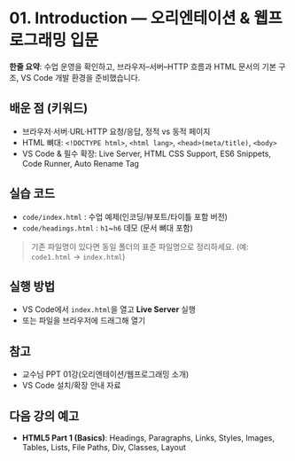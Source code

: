 # 01. Introduction — 오리엔테이션 & 웹프로그래밍 입문

**한줄 요약**: 수업 운영을 확인하고, 브라우저–서버–HTTP 흐름과 HTML 문서의 기본 구조, VS Code 개발 환경을 준비했습니다.

## 배운 점 (키워드)
- 브라우저·서버·URL·HTTP 요청/응답, 정적 vs 동적 페이지
- HTML 뼈대: `<!DOCTYPE html>`, `<html lang>`, `<head>(meta/title)`, `<body>`
- VS Code & 필수 확장: Live Server, HTML CSS Support, ES6 Snippets, Code Runner, Auto Rename Tag

## 실습 코드
- `code/index.html` : 수업 예제(인코딩/뷰포트/타이틀 포함 버전)
- `code/headings.html` : `h1`~`h6` 데모 (문서 뼈대 포함)

> 기존 파일명이 있다면 동일 폴더의 표준 파일명으로 정리하세요. (예: `code1.html` → `index.html`)

## 실행 방법
- VS Code에서 `index.html`을 열고 **Live Server** 실행
- 또는 파일을 브라우저에 드래그해 열기

## 참고
- 교수님 PPT 01강(오리엔테이션/웹프로그래밍 소개)
- VS Code 설치/확장 안내 자료

## 다음 강의 예고
- **HTML5 Part 1 (Basics)**: Headings, Paragraphs, Links, Styles, Images, Tables, Lists, File Paths, Div, Classes, Layout
